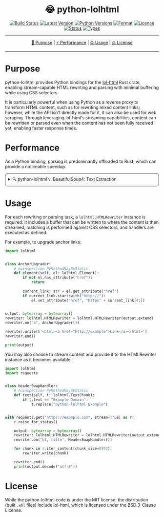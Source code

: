 <!--suppress HtmlDeprecatedAttribute-->
<div align="center">
   <h1>😂 python-lolhtml</h1>

[![Build Status](https://github.com/Jayson-Fong/python-lolhtml/actions/workflows/CI.yml/badge.svg?branch=main)](https://github.com/Jayson-Fong/python-lolhtml/actions/workflows/CI.yml)
[![Latest Version](https://img.shields.io/pypi/v/python-lolhtml.svg)](https://pypi.org/project/python-lolhtml/)
[![Python Versions](https://img.shields.io/pypi/pyversions/python-lolhtml.svg)](https://pypi.org/project/python-lolhtml/)
[![Format](https://img.shields.io/pypi/format/python-lolhtml.svg)](https://pypi.org/project/python-lolhtml/)
[![License](https://img.shields.io/pypi/l/python-lolhtml)](https://github.com/Jayson-Fong/python-lolhtml/blob/main/README.md)
[![Status](https://img.shields.io/pypi/status/python-lolhtml)](https://pypi.org/project/python-lolhtml/)
[![Types](https://img.shields.io/pypi/types/python-lolhtml)](https://pypi.org/project/python-lolhtml/)


</div>

<hr />

<div align="center">

[💼 Purpose](#purpose) | [⚡ Performance](#performance) | [⚙️ Usage](#usage) | [⚖️ License](#license)

</div>

<hr />

# Purpose

python-lolhtml provides Python bindings for the [lol-html](https://crates.io/crates/lol_html) Rust crate, enabling
stream-capable HTML rewriting and parsing with minimal buffering while using CSS selectors.

It is particularly powerful when using Python as a reverse proxy to transform HTML content, such as for rewriting mixed
content links; however, while the API isn't directly made for it, it can also be used for web scraping. Through 
leveraging lol-html's streaming capabilities, content can be rewritten or parsed even when the content has not been 
fully received yet, enabling faster response times.

# Performance

As a Python binding, parsing is predominantly offloaded to Rust, which can provide a noticeable speedup.

<details style="border: 1px solid; border-radius: 8px; padding: 8px; margin-top: 4px;">
<summary>🔍 python-lolhtml v. BeautifulSoup4: Text Extraction</summary>

For websites where there exists minimal content to parse, BeautifulSoup4 tends to produce output faster compared to 
python-lolhtml; however, when parsing real-world websites such as Wikipedia, there can be noticeable speedups in 
parsing time.

The following example fetches a Wikipedia article about the Python programming language. While this metric is not run on
standardized hardware (rather, it is a consumer-grade laptop with an Intel CPU), it produces the following output:

```
BeautifulSoup4: 36.069569201001286 seconds
python-lolhtml: 15.644805246000033 seconds
python-lolhtml Speedup: 2.305530087069849
```

This demonstrates roughly a 2.3x speedup compared to parsing conducted with BeautifulSoup4 for text extraction.

<details style="border: 1px solid; border-radius: 8px; padding: 8px; margin-top: 4px;">
<summary>🚰 Source Code</summary>

```python
import timeit
from typing import List

import requests
from bs4 import BeautifulSoup

import lolhtml


content: bytes = requests.get(
    "https://en.wikipedia.org/wiki/Python_(programming_language)",
    headers={"User-Agent": "Python - Performance Testing"},
).text.encode("utf-8")


def time_beautiful_soup():
    soup = BeautifulSoup(content, "html.parser")
    soup.get_text()


class ElementHandler:

    def __init__(self, value_store: List[str]):
        self.value_store: List[str] = value_store

    def text(self, text_chunk: lolhtml.TextChunk):
        self.value_store.append(text_chunk.text)


def time_lolhtml():
    output: bytearray = bytearray()
    element_handler: ElementHandler = ElementHandler([])

    rewriter: lolhtml.HTMLRewriter = lolhtml.HTMLRewriter(output.extend)
    rewriter.on("*", element_handler)
    rewriter.write(content)
    rewriter.end()


beautiful_soup_time: float = timeit.timeit(time_beautiful_soup, number=100)
print("BeautifulSoup4:", beautiful_soup_time, "seconds")

python_lolhtml_time: float = timeit.timeit(time_lolhtml, number=100)
print("python-lolhtml:", python_lolhtml_time, "seconds")
print("python-lolhtml Speedup:", beautiful_soup_time / python_lolhtml_time)
```

</details>

</details>

# Usage

For each rewriting or parsing task, a `lolhtml.HTMLRewriter` instance is required. It includes a buffer that can be 
written to where the content is then streamed, matching is performed against CSS selectors, and handlers are executed
as defined.

For example, to upgrade anchor links:

```python
import lolhtml


class AnchorUpgrader:
    # noinspection PyMethodMayBeStatic
    def element(self, el: lolhtml.Element):
        if not el.has_attribute("href"):
            return
        
        current_link: str = el.get_attribute("href")
        if current_link.startswith("http://"):
            el.set_attribute("href", "https" + current_link[4:])
            

output: bytearray = bytearray()
rewriter: lolhtml.HTMLRewriter = lolhtml.HTMLRewriter(output.extend)
rewriter.on("a", AnchorUpgrader())

rewriter.write(b'<html><a href="http://example">Link</a></html>')
rewriter.end()

print(output)
```

You may also choose to stream content and provide it to the HTMLRewriter instance as it becomes available:

```python
import lolhtml
import requests


class HeaderSwapHandler:
    # noinspection PyMethodMayBeStatic
    def text(self, t: lolhtml.TextChunk):
        if t.text == "Example Domain":
            t.replace("python-lolhtml Example")


with requests.get("https://example.com", stream=True) as r:
    r.raise_for_status()

    output: bytearray = bytearray()
    rewriter: lolhtml.HTMLRewriter = lolhtml.HTMLRewriter(output.extend)
    rewriter.on("h1, title", HeaderSwapHandler())

    for chunk in r.iter_content(chunk_size=8192):
        rewriter.write(chunk)

    rewriter.end()
    print(output.decode("utf-8"))
```

# License

While the python-lolhtml code is under the MIT license, the distribution (built `.whl` files) include lol-html, which is 
licensed under the BSD 3-Clause License.